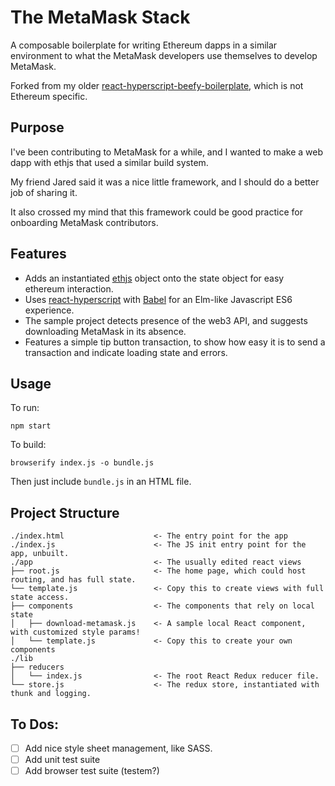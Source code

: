 # The MetaMask Stack

A composable boilerplate for writing Ethereum dapps in a similar environment to what the MetaMask developers use themselves to develop MetaMask.

Forked from my older [react-hyperscript-beefy-boilerplate](https://github.com/flyswatter/react-hyperscript-beefy-es6-boilerplate), which is not Ethereum specific.

## Purpose

I've been contributing to MetaMask for a while, and I wanted to make a web dapp with ethjs that used a similar build system.

My friend Jared said it was a nice little framework, and I should do a better job of sharing it.

It also crossed my mind that this framework could be good practice for onboarding MetaMask contributors.

## Features

- Adds an instantiated [ethjs](https://github.com/ethjs/ethjs) object onto the state object for easy ethereum interaction.
- Uses [react-hyperscript](https://www.npmjs.com/package/react-hyperscript) with [Babel](https://www.npmjs.com/package/Babel) for an Elm-like Javascript ES6 experience.
- The sample project detects presence of the web3 API, and suggests downloading MetaMask in its absence.
- Features a simple tip button transaction, to show how easy it is to send a transaction and indicate loading state and errors.

## Usage

To run:

`npm start`

To build:

`browserify index.js -o bundle.js`

Then just include `bundle.js` in an HTML file.

## Project Structure

```
./index.html                    <- The entry point for the app
./index.js                      <- The JS init entry point for the app, unbuilt.
./app                           <- The usually edited react views
├── root.js                     <- The home page, which could host routing, and has full state.
└── template.js                 <- Copy this to create views with full state access.
├── components                  <- The components that rely on local state
│   ├── download-metamask.js    <- A sample local React component, with customized style params!
│   └── template.js             <- Copy this to create your own components
./lib
├── reducers
│   └── index.js                <- The root React Redux reducer file.
└── store.js                    <- The redux store, instantiated with thunk and logging.
```

## To Dos:

-[ ] Add nice style sheet management, like SASS.
-[ ] Add unit test suite
-[ ] Add browser test suite (testem?)
